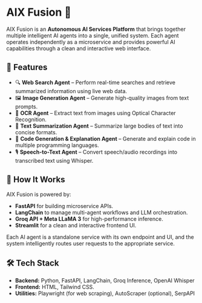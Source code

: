 # AIX Fusion 🚀

AIX Fusion is an **Autonomous AI Services Platform** that brings together multiple intelligent AI agents into a single, unified system. Each agent operates independently as a microservice and provides powerful AI capabilities through a clean and interactive web interface.

## 🌟 Features

- 🔍 **Web Search Agent** – Perform real-time searches and retrieve summarized information using live web data.
- 🖼️ **Image Generation Agent** – Generate high-quality images from text prompts.
- 📄 **OCR Agent** – Extract text from images using Optical Character Recognition.
- 🧠 **Text Summarization Agent** – Summarize large bodies of text into concise formats.
- 💬 **Code Generation & Explanation Agent** – Generate and explain code in multiple programming languages.
- 🎙️ **Speech-to-Text Agent** – Convert speech/audio recordings into transcribed text using Whisper.


## 🧠 How It Works

AIX Fusion is powered by:
- **FastAPI** for building microservice APIs.
- **LangChain** to manage multi-agent workflows and LLM orchestration.
- **Groq API + Meta LLaMA 3** for high-performance inference.
- **Streamlit** for a clean and interactive frontend UI.

Each AI agent is a standalone service with its own endpoint and UI, and the system intelligently routes user requests to the appropriate service.

## 🛠️ Tech Stack

- **Backend:** Python, FastAPI, LangChain, Groq Inference, OpenAI Whisper
- **Frontend:** HTML, Tailwind CSS.
- **Utilities:** Playwright (for web scraping), AutoScraper (optional), SerpAPI




